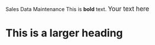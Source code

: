 Sales Data Maintenance
This is **bold** text.
<span style="font-size: larger;">Your text here</span>
# This is a larger heading
